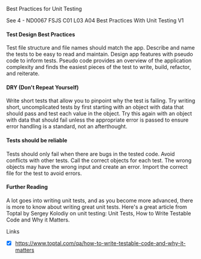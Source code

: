 Best Practices for Unit Testing

See 4 - ND0067 FSJS C01 L03 A04 Best Practices With Unit Testing V1
#### Test Design Best Practices
Test file structure and file names should match the app.
Describe and name the tests to be easy to read and maintain.
Design app features with pseudo code to inform tests.
Pseudo code provides an overview of the application complexity and finds the easiest pieces of the test to write, build, refactor, and reiterate.

#### DRY (Don't Repeat Yourself)
Write short tests that allow you to pinpoint why the test is failing.
Try writing short, uncomplicated tests by first starting with an object with data that should pass and test each value in the object.
Try this again with an object with data that should fail unless the appropriate error is passed to ensure error handling is a standard, not an afterthought.

#### Tests should be reliable
Tests should only fail when there are bugs in the tested code.
Avoid conflicts with other tests.
Call the correct objects for each test. The wrong objects may have the wrong input and create an error.
Import the correct file for the test to avoid errors.

#### Further Reading
A lot goes into writing unit tests, and as you become more advanced, there is more to know about writing great unit tests. Here's a great article from Toptal by Sergey Kolodiy on unit testing: Unit Tests, How to Write Testable Code and Why it Matters.

Links 
- [x] https://www.toptal.com/qa/how-to-write-testable-code-and-why-it-matters